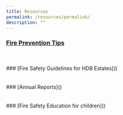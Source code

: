 ```yaml
---
title: Resources
permalink: /resources/permalink/
description: ""
---
```

### [Fire Prevention Tips]()<br>
<br>
<br>
### [Fire Safety Guidelines for HDB Estates]()<br>
<br>
<br>
### [Annual Reports]()<br>
<br>
<br>
### [Fire Safety Education for children]()

